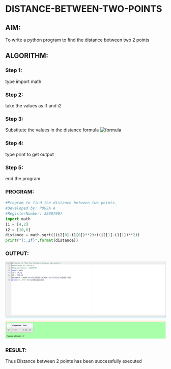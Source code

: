 # DISTANCE-BETWEEN-TWO-POINTS

## AIM:
To write a python program to find the distance between two 2 points

## ALGORITHM:
### Step 1: 
type import math
### Step 2: 
take the values as i1 and i2
### Step 3: 
Substitute the values in the distance formula  ![formula](/formula.jpg)
### Step 4: 
type print to get output
### Step 5: 
end the program

### PROGRAM:
```python
#Program to find the distance between two points.
#Developed by: POOJA A
#RegisterNumber: 22007907
import math
i1 = [4,2]
i2 = [10,6]
distance = math.sqrt(((i2[0]-i1[0])**2)+((i2[1]-i1[1])**2))
print("{:.2f}".format(distance))
```

### OUTPUT:
![](./distance.png)

### RESULT:
Thus Distance between 2 points has been successfully executed
